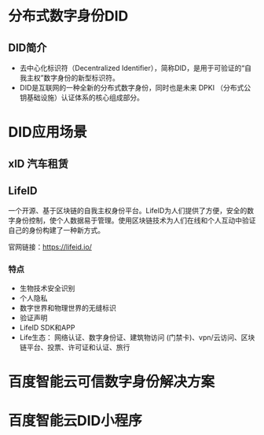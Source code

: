 # 分布式数字身份DID

## DID简介

- 去中心化标识符（Decentralized Identifier），简称DID，是用于可验证的“自我主权”数字身份的新型标识符。
- DID是互联网的一种全新的分布式数字身份，同时也是未来 DPKI （分布式公钥基础设施）认证体系的核心组成部分。

# DID应用场景

## xID 汽车租赁

## LifeID

一个开源、基于区块链的自我主权身份平台。LifeID为人们提供了方便，安全的数字身份控制，使个人数据易于管理。使用区块链技术为人们在线和个人互动中验证自己的身份构建了一种新方式。

官网链接：https://lifeid.io/

### 特点

- 生物技术安全识别
- 个人隐私
- 数字世界和物理世界的无缝标识
- 验证声明
- LifeID SDK和APP
- Life生态： 网络认证、数字身份证、建筑物访问 (门禁卡)、vpn/云访问、区块链平台、投票、许可证和认证、旅行


# 百度智能云可信数字身份解决方案

# 百度智能云DID小程序
